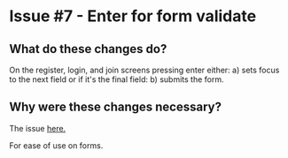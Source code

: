 # Issue #7 - Enter for form validate

## What do these changes do?
On the register, login, and join screens pressing enter either:
a) sets focus to the next field
or if it's the final field:
b) submits the form.

## Why were these changes necessary?
The issue [here.](https://github.com/william-herring/bor/issues/7)

For ease of use on forms.

